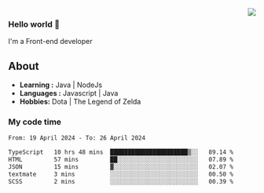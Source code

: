 <img align='right' src="https://github-readme-stats.vercel.app/api?username=jumodada&show_icons=true&theme=vue">

### Hello world 👋

I'm a Front-end developer 
    
## About
-  **Learning :** Java | NodeJs
-  **Languages :** Javascript | Java
-  **Hobbies:** Dota | The Legend of Zelda

### My code time

<!--START_SECTION:waka-->

```txt
From: 19 April 2024 - To: 26 April 2024

TypeScript   10 hrs 48 mins  ██████████████████████▒░░   89.14 %
HTML         57 mins         ██░░░░░░░░░░░░░░░░░░░░░░░   07.89 %
JSON         15 mins         ▓░░░░░░░░░░░░░░░░░░░░░░░░   02.07 %
textmate     3 mins          ░░░░░░░░░░░░░░░░░░░░░░░░░   00.50 %
SCSS         2 mins          ░░░░░░░░░░░░░░░░░░░░░░░░░   00.39 %
```

<!--END_SECTION:waka-->
